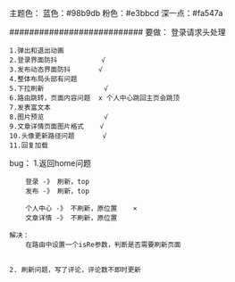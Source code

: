 主题色：
    蓝色：#98b9db
    粉色：#e3bbcd   深一点：#fa547a



###########################
要做：
    登录请求头处理

    1.弹出和退出动画        
    2.登录界面防抖           √
    3.发布动态界面防抖       √
    4.整体布局头部有问题
    5.下拉刷新               √
    6.路由跳转，页面内容问题  x 个人中心跳回主页会跳顶
    7.发表富文本                
    8.图片预览               √
    9.文章详情页面图片格式    √
    10.头像更新路径问题       √
    11.回复加载





bug：
    1.返回home问题

        登录 -》 刷新，top
        发布 -》 刷新，top

        个人中心 -》 不刷新，原位置    ×
        文章详情 -》 不刷新，原位置

    解决：
        在路由中设置一个isRe参数，判断是否需要刷新页面


    2. 刷新问题，写了评论，评论数不即时更新